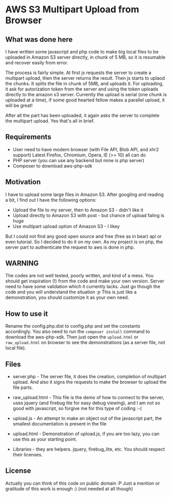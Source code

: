 AWS S3 Multipart Upload from Browser
====================================

What was done here
------------------
I have written some javascript and php code to make big local files to
be uploaded in Amazon S3 server directly, in chunk of 5 MB, so it is
resumable and recover easily from error.

The process is fairly simple. At first js requests the server to create
a multipart upload, then the server returns the result.
Then js starts to uplaod the chunks. It splits the file in chunk of 5MB,
and uploads it. For uploading, it ask for autorization token from the
server and using the token uploads directly to the amazon s3 server.
Currently the upload is serial (one chunk is uploaded at a time), if
some good hearted fellow makes a parallel upload, it will be great!

After all the part has been uploaded, it again asks the server to
complete the multipart upload.
Yes that's all in brief.

Requirements
------------
* User need to have modern browser (with File API, Blob API, and xhr2 support)
Latest Firefox, Chromium, Opera, IE (>= 10) all can do
* PHP server (you can use any backend but mine is php server)
* Composer to download aws-php-sdk

Motivation
----------
I have to upload some large files in Amazon S3.
After googling and reading a bit, I find out I have the following options:
* Upload the file to my server, then to Amazon S3 - didn't like it
* Upload directly to Amazon S3 with post - but chance of upload faling is huge
* Use multipart upload option of Amazon S3 - I likey

But I could not find any good open source and free (free as in bear) api
or even tutorial. So I decided to do it on my own. As my project is on
php, the server part to authenticate the request to aws is done in php.

WARNING
-------
The codes are not well tested, poorly written, and kind of a mess.
You should get inspiration (!) from the code and make your own version.
Server need to have some validation which it currently lacks. Just go
though the code and you will understand the situation :p
This is just like a demonstration, you should customize it as your own
need.

How to use it
-------------
Rename the config.php.dist to config.php and set the constants
accordingly. You also need to run the `composer install` command to
download the aws-php-sdk. Then just open the `upload.html` or
`raw_upload.html` on browser to see the demonstrations (as a server
file, not local file).

Files
-----

* server.php - The server file, it does the creation, completion of
multipart upload. And also it signs the requests to make the browser to
upload the file parts.

* raw_upload.html - This file is the demo of how to connect to the
server, uses jquery (and firebug lite for easy debug viewing), and I am not so
good with javascript, so forgive me for this type of coding :-(

* upload.js - An attempt to make an object out of the javascript part,
the smallest documentation is present in the file

* upload.html - Demonstration of upload.js, if you are too lazy, you can
use this as your starting point.

* Libraries - they are helpers. jquery, firebug_lite, etc. You should
respect their licenses.

License
-------
Actually you can think of this code on public domain :P
Just a mention or gratitude of this work is enough :)
(not needed at all though)